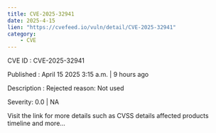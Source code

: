 ```yaml
---
title: CVE-2025-32941
date: 2025-4-15
lien: "https://cvefeed.io/vuln/detail/CVE-2025-32941"
category:
    - CVE
---
```


CVE ID : CVE-2025-32941

Published :  April 15
2025
3:15 a.m. | 9 hours ago

Description : Rejected reason: Not used

Severity: 0.0 | NA

Visit the link for more details
such as CVSS details
affected products
timeline
and more...
